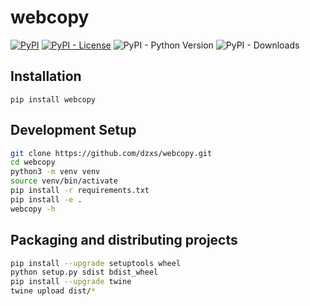 # webcopy

[![PyPI](https://img.shields.io/pypi/v/webcopy)](https://pypi.org/project/webcopy/)
[![PyPI - License](https://img.shields.io/pypi/l/webcopy)](https://github.com/dzxs/webcopy/blob/master/LICENSE)
![PyPI - Python Version](https://img.shields.io/pypi/pyversions/webcopy)
![PyPI - Downloads](https://img.shields.io/pypi/dd/webcopy)

## Installation

`pip install webcopy`

## Development Setup

```bash
git clone https://github.com/dzxs/webcopy.git
cd webcopy
python3 -m venv venv
source venv/bin/activate
pip install -r requirements.txt
pip install -e .
webcopy -h
```

## Packaging and distributing projects

```bash
pip install --upgrade setuptools wheel
python setup.py sdist bdist_wheel
pip install --upgrade twine
twine upload dist/*
```
